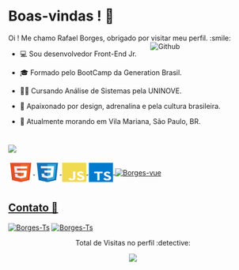 # Boas-vindas ! 👋

</p>
<div size='20px'> Oi ! Me chamo Rafael Borges, obrigado por visitar meu perfil. :smile: 
</div>



<img width="43%" align="right" alt="Github" src="https://i.imgur.com/6T8EXes.png"/>


- 💻 Sou desenvolvedor Front-End Jr.

- 🎓 Formado pelo BootCamp da Generation Brasil. 
  
- 👨‍🎓 Cursando Análise de Sistemas pela UNINOVE.

- 💖 Apaixonado por design, adrenalina e pela cultura brasileira.

- 📍 Atualmente morando em Vila Mariana, São Paulo, BR.

#

<div>
  <a href="https://github.com/okborges">
  <img height="200em" src="https://github-readme-stats.zohan.tech/api/top-langs/?username=okborges&layout=compact&langs_count=7&theme=codeSTACKr"/>
</div>
  
<div style="display: inline_block"><br>
  <img align="center" alt="Borges-HTML" height="40" width="50" src="https://raw.githubusercontent.com/devicons/devicon/master/icons/html5/html5-original.svg">
  <img align="center" alt="Borges-CSS" height="40" width="50" src="https://raw.githubusercontent.com/devicons/devicon/master/icons/css3/css3-original.svg">
  <img align="center" alt="Borges-Js" height="40" width="50" src="https://raw.githubusercontent.com/devicons/devicon/master/icons/javascript/javascript-plain.svg">
  <img align="center" alt="Borges-Ts" height="40" width="50" src="https://raw.githubusercontent.com/devicons/devicon/master/icons/typescript/typescript-plain.svg">
  <img align="center" alt="Borges-vue" height="40" width="50" src="https://cdn.jsdelivr.net/gh/devicons/devicon/icons/vuejs/vuejs-original.svg">
</div>
 
#
## Contato 🤙
  <div>
   <a href= https://www.linkedin.com/in/okborges target="_blank" >
    <img align="center" alt="Borges-Ts" src="https://img.shields.io/badge/LinkedIn-0077B5?style=for-the-badge&logo=linkedin&logoColor=white"></a>
  
   <a href= mailto:rafael.okborges@gmail.com >
    <img align="center" alt="Borges-Ts"  src="https://img.shields.io/badge/Gmail-D14836?style=for-the-badge&logo=gmail&logoColor=white"></a>
  
  </div>
  
  <p align="center"> Total de Visitas no perfil :detective: <br>
<p align="center"> 
   <img alingn="center" src="https://profile-counter.glitch.me/okborges/count.svg" />
</p>
  
